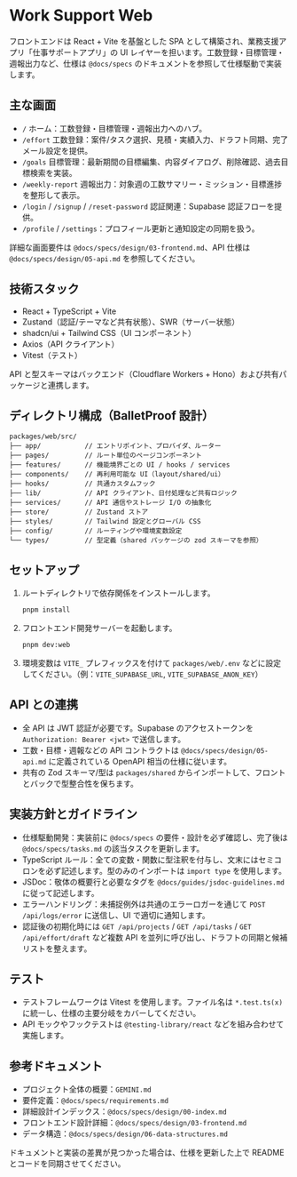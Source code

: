 # Work Support Web

フロントエンドは React + Vite を基盤とした SPA として構築され、業務支援アプリ「仕事サポートアプリ」の UI レイヤーを担います。工数登録・目標管理・週報出力など、仕様は `@docs/specs` のドキュメントを参照して仕様駆動で実装します。

## 主な画面
- `/` ホーム：工数登録・目標管理・週報出力へのハブ。
- `/effort` 工数登録：案件/タスク選択、見積・実績入力、ドラフト同期、完了メール設定を提供。
- `/goals` 目標管理：最新期間の目標編集、内容ダイアログ、削除確認、過去目標検索を実装。
- `/weekly-report` 週報出力：対象週の工数サマリー・ミッション・目標進捗を整形して表示。
- `/login` / `/signup` / `/reset-password` 認証関連：Supabase 認証フローを提供。
- `/profile` / `/settings`：プロフィール更新と通知設定の同期を扱う。

詳細な画面要件は `@docs/specs/design/03-frontend.md`、API 仕様は `@docs/specs/design/05-api.md` を参照してください。

## 技術スタック
- React + TypeScript + Vite
- Zustand（認証/テーマなど共有状態）、SWR（サーバー状態）
- shadcn/ui + Tailwind CSS（UI コンポーネント）
- Axios（API クライアント）
- Vitest（テスト）

API と型スキーマはバックエンド（Cloudflare Workers + Hono）および共有パッケージと連携します。

## ディレクトリ構成（BalletProof 設計）
```
packages/web/src/
├── app/           // エントリポイント、プロバイダ、ルーター
├── pages/         // ルート単位のページコンポーネント
├── features/      // 機能境界ごとの UI / hooks / services
├── components/    // 再利用可能な UI（layout/shared/ui）
├── hooks/         // 共通カスタムフック
├── lib/           // API クライアント、日付処理など共有ロジック
├── services/      // API 通信やストレージ I/O の抽象化
├── store/         // Zustand ストア
├── styles/        // Tailwind 設定とグローバル CSS
├── config/        // ルーティングや環境変数設定
└── types/         // 型定義（shared パッケージの zod スキーマを参照）
```

## セットアップ
1. ルートディレクトリで依存関係をインストールします。
   ```bash
   pnpm install
   ```
2. フロントエンド開発サーバーを起動します。
   ```bash
   pnpm dev:web
   ```
3. 環境変数は `VITE_` プレフィックスを付けて `packages/web/.env` などに設定してください。（例：`VITE_SUPABASE_URL`, `VITE_SUPABASE_ANON_KEY`）

## API との連携
- 全 API は JWT 認証が必要です。Supabase のアクセストークンを `Authorization: Bearer <jwt>` で送信します。
- 工数・目標・週報などの API コントラクトは `@docs/specs/design/05-api.md` に定義されている OpenAPI 相当の仕様に従います。
- 共有の Zod スキーマ/型は `packages/shared` からインポートして、フロントとバックで型整合性を保ちます。

## 実装方針とガイドライン
- 仕様駆動開発：実装前に `@docs/specs` の要件・設計を必ず確認し、完了後は `@docs/specs/tasks.md` の該当タスクを更新します。
- TypeScript ルール：全ての変数・関数に型注釈を付与し、文末にはセミコロンを必ず記述します。型のみのインポートは `import type` を使用します。
- JSDoc：敬体の概要行と必要なタグを `@docs/guides/jsdoc-guidelines.md` に従って記述します。
- エラーハンドリング：未捕捉例外は共通のエラーロガーを通じて `POST /api/logs/error` に送信し、UI で適切に通知します。
- 認証後の初期化時には `GET /api/projects` / `GET /api/tasks` / `GET /api/effort/draft` など複数 API を並列に呼び出し、ドラフトの同期と候補リストを整えます。

## テスト
- テストフレームワークは Vitest を使用します。ファイル名は `*.test.ts(x)` に統一し、仕様の主要分岐をカバーしてください。
- API モックやフックテストは `@testing-library/react` などを組み合わせて実施します。

## 参考ドキュメント
- プロジェクト全体の概要：`GEMINI.md`
- 要件定義：`@docs/specs/requirements.md`
- 詳細設計インデックス：`@docs/specs/design/00-index.md`
- フロントエンド設計詳細：`@docs/specs/design/03-frontend.md`
- データ構造：`@docs/specs/design/06-data-structures.md`

ドキュメントと実装の差異が見つかった場合は、仕様を更新した上で README とコードを同期させてください。
